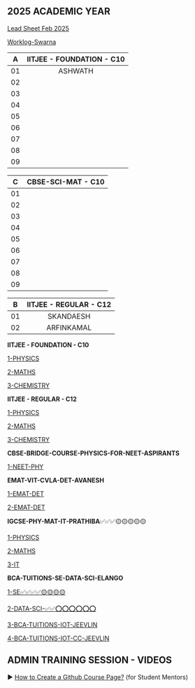 ## 2025 ACADEMIC YEAR 

[Lead Sheet Feb 2025](https://docs.google.com/spreadsheets/d/126IiNOcW2TH9hPT_Xye7feBFNoM1kE7deBm9-gkttG8)

[Worklog-Swarna](https://docs.google.com/spreadsheets/d/14vCjoVoGxSsltbT8CrLvAfsJLjgp9XhkahDwZj7wOvc/edit?gid=0#gid=0)

| A  |  IITJEE \- FOUNDATION \- C10|   
| -- | :----------------:  | 
| 01 | ASHWATH             |
| 02 | |
| 03 | |
| 04 | |
| 05 | |
| 06 | |
| 07 | |
| 08 | |
| 09 | |

| C  |  CBSE-SCI-MAT \- C10|   
| -- | :----------------:  | 
| 01 | |
| 02 | |
| 03 | |
| 04 | |
| 05 | |
| 06 | |
| 07 | |
| 08 | |
| 09 | |

| B |  IITJEE \- REGULAR \- C12 |      
| -- | :-----------------: | 
| 01 | SKANDAESH           |
| 02 | ARFINKAMAL          |

**IITJEE \- FOUNDATION \- C10**

[1-PHYSICS]()

[2-MATHS]()

[3-CHEMISTRY]()

**IITJEE \- REGULAR \- C12**

[1-PHYSICS]()

[2-MATHS]()

[3-CHEMISTRY]()

**CBSE-BRIDGE-COURSE-PHYSICS-FOR-NEET-ASPIRANTS**

[1-NEET-PHY](https://docs.google.com/spreadsheets/d/1_oon5PPKLjbycwnK7T12-Ow58Wb_diMBDD_MCGcFxXs/edit?gid=0#gid=0)

**EMAT-VIT-CVLA-DET-AVANESH**

[1-EMAT-DET](https://docs.google.com/spreadsheets/d/1SfGbstA-clR4Y32I66niS7sin8Mjdw4rqa3Rjsvt9Iw/edit?gid=1340204163#gid=1340204163)

[2-EMAT-DET](https://docs.google.com/spreadsheets/d/1SfGbstA-clR4Y32I66niS7sin8Mjdw4rqa3Rjsvt9Iw/edit?gid=1340204163#gid=1340204163)

**IGCSE-PHY-MAT-IT-PRATHIBA**✅✅✅🟡🟡🟡🟡🟡

[1-PHYSICS](https://docs.google.com/spreadsheets/d/1GlCpRSJMBM7BnzPLUSDh2_CB7iFHd3u0vxUjGOEAN4I/edit?gid=0#gid=0)

[2-MATHS](https://docs.google.com/spreadsheets/d/1GlCpRSJMBM7BnzPLUSDh2_CB7iFHd3u0vxUjGOEAN4I/edit?gid=0#gid=0)

[3-IT](https://docs.google.com/spreadsheets/d/1GlCpRSJMBM7BnzPLUSDh2_CB7iFHd3u0vxUjGOEAN4I/edit?gid=0#gid=0)

**BCA-TUITIONS-SE-DATA-SCI-ELANGO**

[1-SE✅✅✅✅🟡🟡🟡🟡](https://docs.google.com/spreadsheets/d/1CRtOfhOfigTTOe3h_IfOhaURcFGBw0PNk92AZ8N3jO4/edit?gid=0#gid=0)

[2-DATA-SCI-✅✅⭕⭕⭕⭕⭕⭕](https://docs.google.com/spreadsheets/d/1eIPKxsRLH85ptp4BnFOkLi0z9H2jJ4DwBAsZRgWad4I/edit?gid=0#gid=0)

[3-BCA-TUITIONS-IOT-JEEVLIN](https://docs.google.com/spreadsheets/d/1q1StsdZJGJ-wMidQ2uHuVhbZEauFcipqhVQj_i3iTHc/edit?usp=sharing)

[4-BCA-TUITIONS-IOT-CC-JEEVLIN](https://docs.google.com/spreadsheets/d/10kfoFLhf61kmkZ9JjUllVJ68nRKm87Z4S2AgEElelYM/edit?usp=sharing)

## ADMIN TRAINING SESSION - VIDEOS

▶️ [How to Create a Github Course Page?](https://youtu.be/wn_yz1gO6lo) (for Student Mentors)
